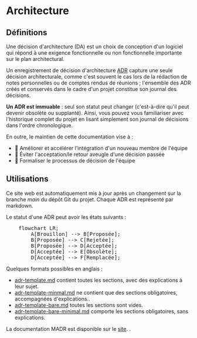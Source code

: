 # Architecture

<script src="https://unpkg.com/mermaid/dist/mermaid.min.js"></script>
<script>
  // Replaces <pre class="mermaid"> blocks with <img> blocks, to make mermaid render properly.
  // Preserves classes and styling so they can be used to fix sizing if necessary.

  mermaid.initialize({ startOnLoad: true });
</script>

## Définitions 
Une décision d'architecture (DA) est un choix de conception d'un logiciel qui répond à une exigence fonctionnelle ou non fonctionnelle importante sur le plan architectural. 

Un enregistrement de décision d'architecture [ADR](httsp://adr.github.io) capture une seule décision architecturale, comme c'est souvent le cas lors de la rédaction de notes personnelles ou de comptes rendus de réunions ; l'ensemble des ADR créés et conservés dans le cadre d'un projet constitue son journal des décisions. 

**Un ADR est immuable** : seul son statut peut changer (c'est-à-dire qu'il peut devenir obsolète ou supplanté). Ainsi, vous pouvez vous familiariser avec l'historique complet du projet en lisant simplement son journal de décisions dans l'ordre chronologique. 

En outre, le maintien de cette documentation vise à : 
- 🚀 Améliorer et accélérer l'intégration d'un nouveau membre de l'équipe 
- 🔭 Éviter l'acceptation/le retour aveugle d'une décision passée  
- 🤝 Formaliser le processus de décision de l'équipe

## Utilisations
Ce site web est automatiquement mis à jour après un changement sur la branche *main* du dépôt Git du projet. Chaque ADR est représenté par markdown.

Le statut d'une ADR peut avoir les états suivants :

<pre class="mermaid">
    flowchart LR;
        A[Brouillon] --> B[Proposée];
        B[Proposée] --> C[Rejetée];
        B[Proposée] --> D[Acceptée];
        D[Acceptée] --> E[Obsolète];
        D[Acceptée] --> F[Remplacée];
</pre>


Quelques formats possibles en anglais :

* [adr-template.md](adr-template.md) contient toutes les sections, avec des explications à leur sujet.
* [adr-template-minmal.md](adr-template-minimal.md) ne contient que des sections obligatoires, accompagnées d'explications.. <!-- ### Consequences also contained, though marked as "optional" -->
* [adr-template-bare.md](adr-template-bare.md) toutes les sections sont vides.
* [adr-template-bare-minimal.md](adr-template-bare-minimal.md) comporte les sections obligatoires, sans explications. <!-- ### Consequences also contained, though marked as "optional" -->

La documentation MADR est disponible sur le [site](https://adr.github.io/madr/). .
